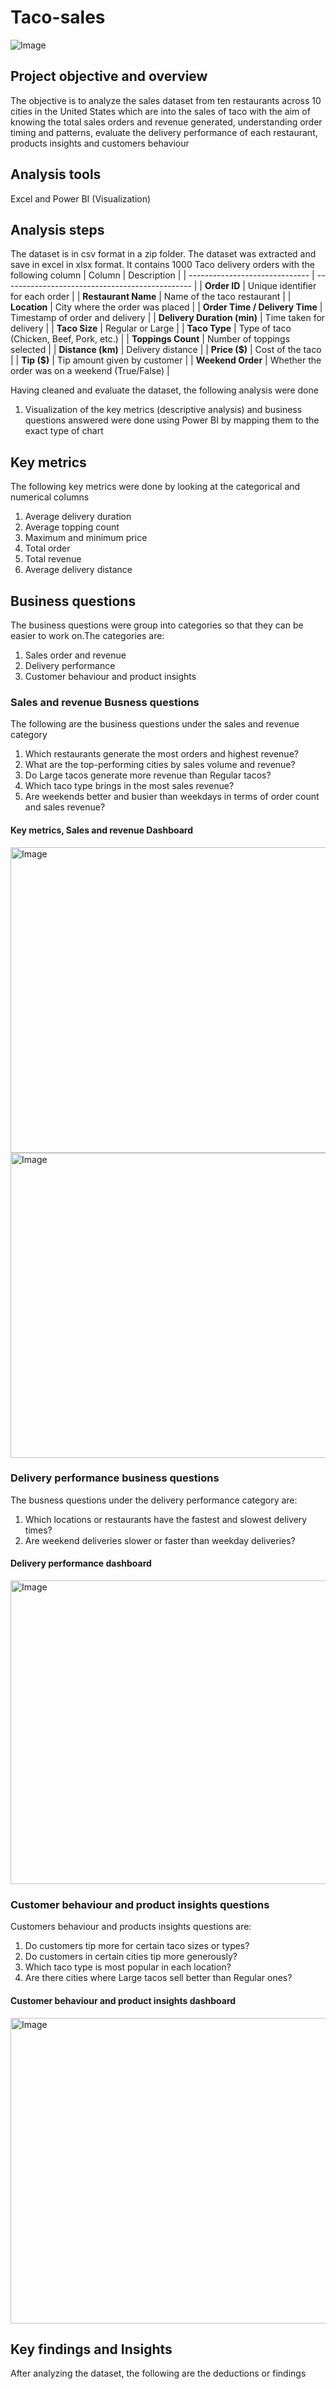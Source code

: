 # Taco-sales

![Image](https://github.com/user-attachments/assets/bc0427a0-a0e2-4dff-9f2a-3c22285d5ed8)

## Project objective and overview
The objective is to analyze the sales dataset from ten restaurants across 10 cities in the United States which are into the sales of taco with the aim of knowing the total sales orders and revenue generated, understanding order timing and patterns, evaluate the delivery performance of each restaurant, products insights and customers behaviour
## Analysis tools
Excel and Power BI (Visualization)
## Analysis steps
The dataset is in csv format in a zip folder. The dataset was extracted and save in excel in xlsx format. It contains 1000 Taco delivery orders with the following column
| Column                         | Description                                     |
| ------------------------------ | ----------------------------------------------- |
| **Order ID**                   | Unique identifier for each order                |
| **Restaurant Name**            | Name of the taco restaurant                     |
| **Location**                   | City where the order was placed                 |
| **Order Time / Delivery Time** | Timestamp of order and delivery                 |
| **Delivery Duration (min)**    | Time taken for delivery                         |
| **Taco Size**                  | Regular or Large                                |
| **Taco Type**                  | Type of taco (Chicken, Beef, Pork, etc.)        |
| **Toppings Count**             | Number of toppings selected                     |
| **Distance (km)**              | Delivery distance                               |
| **Price (\$)**                 | Cost of the taco                                |
| **Tip (\$)**                   | Tip amount given by customer                    |
| **Weekend Order**              | Whether the order was on a weekend (True/False) |

Having cleaned and evaluate the dataset, the following analysis were done

1. Visualization of the key metrics (descriptive analysis) and business questions answered were done using Power BI by mapping them to the exact type of chart

## Key metrics
The following key metrics were done by looking at the categorical and numerical columns
1. Average delivery duration
2. Average topping count
3. Maximum and minimum price
4. Total order
5. Total revenue
6. Average delivery distance

## Business questions
The business questions were group into categories so that they can be easier to work on.The categories are:
1. Sales order and revenue
2. Delivery performance
3. Customer behaviour and product insights

### Sales and revenue Busness questions
The following are the business questions under the sales and revenue category
1. Which restaurants generate the most orders and highest revenue?
2. What are the top-performing cities by sales volume and revenue?
3. Do Large tacos generate more revenue than Regular tacos?
4. Which taco type brings in the most sales revenue?
5. Are weekends better and busier than weekdays in terms of order count and sales revenue?
#### Key metrics, Sales and revenue Dashboard

<img width="861" height="489" alt="Image" src="https://github.com/user-attachments/assets/f33c00e0-47bb-4c94-86c4-b2030755a3e9" />

<img width="860" height="488" alt="Image" src="https://github.com/user-attachments/assets/f2123f40-321f-4f18-917a-83136f83c962" />

### Delivery performance business questions
The busness questions under the delivery performance category are:
1. Which locations or restaurants have the fastest and slowest delivery times?
2. Are weekend deliveries slower or faster than weekday deliveries?
#### Delivery performance dashboard

<img width="859" height="486" alt="Image" src="https://github.com/user-attachments/assets/3d3064e1-b6d6-4408-be51-29806f9b74fd" />

### Customer behaviour and product insights questions
Customers behaviour and products insights questions are:
1. Do customers tip more for certain taco sizes or types?
2. Do customers in certain cities tip more generously?
3. Which taco type is most popular in each location?
4. Are there cities where Large tacos sell better than Regular ones?
#### Customer behaviour and product insights dashboard

<img width="869" height="489" alt="Image" src="https://github.com/user-attachments/assets/33783c84-854b-49b5-8bd5-06fee41a82d9" /> 

## Key findings and Insights
After analyzing the dataset, the following are the deductions or findings

